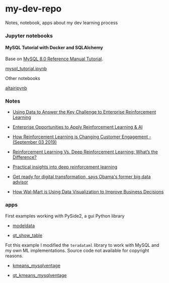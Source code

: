 # my-dev-repo
Notes, notebook, apps about my dev learning process


### Jupyter notebooks

#### MySQL Tutorial with Docker and SQLAlchemy

Base on [MySQL 8.0 Reference Manual Tutorial](https://dev.mysql.com/doc/refman/8.0/en/tutorial.html).


[mysql_tutorial.ipynb](https://nbviewer.jupyter.org/github/eavelardev/my-dev-repo/blob/master/notebooks/mysql_tutorial.ipynb)

Other notebooks

[altairipynb](https://nbviewer.jupyter.org/github/eavelardev/my-dev-repo/blob/master/notebooks/altair.ipynb)


### Notes

 - [Using Data to Answer the Key Challenge to Enterprise Reinforcement Learning](notes/Joji%20Asako%20-%20Deep%20Learning%20Data%20Scientist%20at%20Teradata/Using%20Data%20to%20Answer%20the%20Key%20Challenge%20to%20Enterprise%20Reinforcement%20Learning%20-%20(January%2022%202019).md)

  - [Enterprise Opportunities to Apply Reinforcement Learning & AI](notes/Peter%20MacKenzie%20_%20%20AI%20and%20Deep%20Learning%20Team%20Lead%20%20at%20Teradata/Enterprise%20Opportunities%20to%20Apply%20Reinforcement%20Learning%20%26%20AI%20-%20(January%2011%202019).md)

  - [How Reinforcement Learning is Changing Customer Engagement - (September 03 2019)](notes/Peter%20MacKenzie%20_%20%20AI%20and%20Deep%20Learning%20Team%20Lead%20%20at%20Teradata/How%20Reinforcement%20Learning%20is%20Changing%20Customer%20Engagement%20-%20(September%2003%202019).md)


  - [Reinforcement Learning Vs. Deep Reinforcement Learning: What’s the Difference?](notes/Peter%20MacKenzie%20_%20%20AI%20and%20Deep%20Learning%20Team%20Lead%20%20at%20Teradata/Reinforcement%20Learning%20Vs.%20Deep%20Reinforcement%20Learning:%20What’s%20the%20Difference%3F.md)

  - [Practical insights into deep reinforcement learning](notes/Sahika%20Genc%20_%20Senior%20Applied%20Scientist%20at%20Amazon/Practical%20insights%20into%20deep%20reinforcement%20learning.md)

  - [Get ready for digital transformation, says Obama's former big data advisor](notes/Stephen%20Brobst%20_%20CTO%20Teradata/FIDIC_conference_September_2019.md)

- [How Wal-Mart is Using Data Visualization to Improve Business Decisions](notes/Stephen%20Brobst%20_%20CTO%20Teradata/How%20Wal-Mart%20is%20Using%20Data%20Visualization%20to%20Improve%20Business%20Decisions.md)

### apps

First examples working with PySide2, a gui Python library

- [modeldata](apps/modeldata.py)

- [qt_show_table](apps/qt_show_table.py)


Fot this example I modified the `teradataml` library to work with MySQL and my own ML implementations. Source code not available for copyright reasons.

- [kmeans_mysqlventage](apps/kmeans_mysqlventage.py)

- [qt_kmeans_mysqlventage](apps/qt_kmeans_mysqlventage.py)
